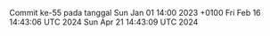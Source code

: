 Commit ke-55 pada tanggal Sun Jan 01 14:00 2023 +0100
Fri Feb 16 14:43:06 UTC 2024
Sun Apr 21 14:43:09 UTC 2024
